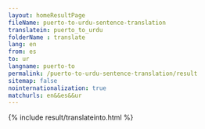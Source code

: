 ```yaml
---
layout: homeResultPage
fileName: puerto-to-urdu-sentence-translation
translatein: puerto_to_urdu
folderName : translate
lang: en
from: es
to: ur
langname: puerto-to
permalink: /puerto-to-urdu-sentence-translation/result
sitemap: false
nointernationalization: true
matchurls: en&&es&&ur
---
```

{% include result/translateinto.html %}

<script src="/js/result/translation.js" data-foldername="{{page.folderName}}" data-lang="{{page.lang}}"></script>
